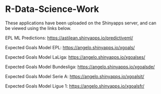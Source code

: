 # R-Data-Science-Work
These applications have been uploaded on the Shinyapps server, and can be viewed using the links below.

EPL ML Predictions: https://astilean.shinyapps.io/predictiveml/

Expected Goals Model EPL: https://angelo.shinyapps.io/xgoals/

Expected Goals Model LaLiga: https://angelo.shinyapps.io/xgoalses/

Expected Goals Model Bundesliga: https://angelo.shinyapps.io/xgoalsde/

Expected Goals Model Serie A: https://angelo.shinyapps.io/xgoalsit/

Expected Goals Model Ligue 1: https://angelo.shinyapps.io/xgoalsfr/
